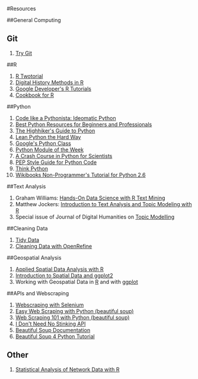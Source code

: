 #Resources

##General Computing

## Git

1. [Try Git](https://try.github.io/levels/1/challenges/1)

##R

1. [R Twotorial](http://www.twotorials.com/)
2. [Digital History Methods in R](http://lincolnmullen.com/projects/dh-r/)
3. [Google Developer's R Tutorials](https://www.youtube.com/playlist?list=PLOU2XLYxmsIK9qQfztXeybpHvru-TrqAP)
4. [Cookbook for R](http://www.cookbook-r.com/Graphs/)

##Python

1. [Code like a Pythonista: Ideomatic Python](http://python.net/~goodger/projects/pycon/2007/idiomatic/handout.html)
2. [Best Python Resources for Beginners and Professionals](http://pythontips.com/2013/09/01/best-python-resources/)
3. [The Highhiker's Guide to Python](http://docs.python-guide.org/en/latest/)
4. [Lean Python the Hard Way](http://learnpythonthehardway.org/book/)
5. [Google's Python Class](https://developers.google.com/edu/python/)
6. [Python Module of the Week](http://pymotw.com/2/)
7. [A Crash Course in Python for Scientists](http://nbviewer.ipython.org/gist/rpmuller/5920182)
8. [PEP Style Guide for Python Code](https://www.python.org/dev/peps/pep-0008/)
9. [Think Python](http://www.greenteapress.com/thinkpython/html/index.html)
10. [Wikibooks Non-Programmer's Tutorial for Python 2.6](https://en.wikibooks.org/wiki/Non-Programmer%27s_Tutorial_for_Python_2.6)

##Text Analysis

1. Graham Williams: [Hands-On Data Science with R Text Mining](http://onepager.togaware.com/TextMiningO.pdf)
2. Matthew Jockers: [Introduction to Text Analysis and Topic Modeling with R](http://www.matthewjockers.net/materials/msu/)
3. Special issue of Journal of Digital Humanities on [Topic Modelling](http://journalofdigitalhumanities.org/2-1/)

##Cleaning Data

1. [Tidy Data](https://vimeo.com/33727555)
2. [Cleaning Data with OpenRefine](http://programminghistorian.org/lessons/cleaning-data-with-openrefine)

##Geospatial Analysis

1. [Applied Spatial Data Analysis with R](http://link.springer.com/book/10.1007%2F978-1-4614-7618-4)
2. [Introduction to Spatial Data and ggplot2](http://spatial.ly/2013/12/introduction-spatial-data-ggplot2/)
3. Working with Geospatial Data in [R](http://mazamascience.com/WorkingWithData/?p=1277) and with [ggplot](http://mazamascience.com/WorkingWithData/?p=1494)

##APIs and Webscraping

1. [Webscraping with Selenium](http://thiagomarzagao.com/2013/11/12/webscraping-with-selenium-part-1/)
2. [Easy Web Scraping with Python (beautiful soup)](http://blog.miguelgrinberg.com/post/easy-web-scraping-with-python)
3. [Web Scraping 101 with Python (beautiful soup)](http://www.gregreda.com/2013/03/03/web-scraping-101-with-python/)
3. [I Don't Need No Stinking API](https://blog.hartleybrody.com/web-scraping/)
4. [Beautiful Soup Documentation](http://www.crummy.com/software/BeautifulSoup/bs4/doc/)
5. [Beautiful Soup 4 Python Tutorial](http://www.pythonforbeginners.com/python-on-the-web/beautifulsoup-4-python/)

## Other

1. [Statistical Analysis of Network Data with R](https://www.springer.com/us/book/9781493909827)
